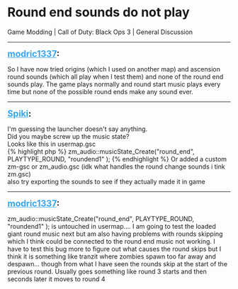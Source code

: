 # Round end sounds do not play
Game Modding | Call of Duty: Black Ops 3 | General Discussion

---
<strong style="font-size: 1.4em;"><span style="text-decoration: underline;text-decoration-color: #34a7f9;"><span style="color:#34a7f9;">modric1337</span></span>:</strong>

<p>So I have now tried origins (which I used on another map) and ascension round sounds (which all play when I test them) and none of the round end sounds play. The game plays normally and round start music plays every time but none of the possible round ends make any sound ever.</p>

---
<strong style="font-size: 1.4em;"><span style="text-decoration: underline;text-decoration-color: #34a7f9;"><span style="color:#34a7f9;">Spiki</span></span>:</strong>

<p>I&#39;m guessing the launcher doesn&#39;t say anything.<br />Did you maybe screw up the music state?<br />Looks like this in usermap.gsc<br />{% highlight php %}
zm_audio::musicState_Create("round_end", PLAYTYPE_ROUND, "roundend1" );
{% endhighlight %}
Or added a custom zm-gsc or zm_audio.gsc (idk what handles the round change sounds i tink zm.gsc)<br />also try exporting the sounds to see if they actually made it in game</p>

---
<strong style="font-size: 1.4em;"><span style="text-decoration: underline;text-decoration-color: #34a7f9;"><span style="color:#34a7f9;">modric1337</span></span>:</strong>

<p>zm_audio::musicState_Create(&quot;round_end&quot;, PLAYTYPE_ROUND, &quot;roundend1&quot; ); is untouched in usermap....  I am going to test the loaded giant round music next but am also having problems with rounds skipping which I think could be connected to the round end music not working. I have to test this bug more to figure out what causes the round skips but I think it is something like tranzit where zombies spawn too far away and despawn... though from what I have seen the rounds skip at the start of the previous round. Usually goes something like round 3 starts and then seconds later it moves to round 4</p>
